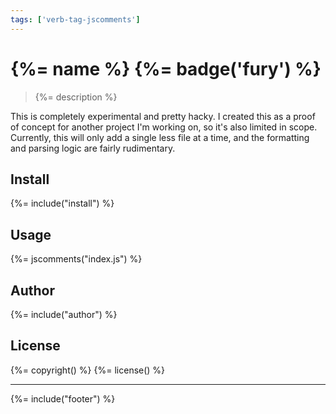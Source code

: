 ```yaml
---
tags: ['verb-tag-jscomments']
---
```

# {%= name %} {%= badge('fury') %}

> {%= description %}

This is completely experimental and pretty hacky. I created this as a proof of concept for another project I'm working on, so it's also limited in scope. Currently, this will only add a single less file at a time, and the formatting and parsing logic are fairly rudimentary.

## Install
{%= include("install") %}

## Usage

{%= jscomments("index.js") %}

## Author
{%= include("author") %}

## License
{%= copyright() %}
{%= license() %}

***

{%= include("footer") %}